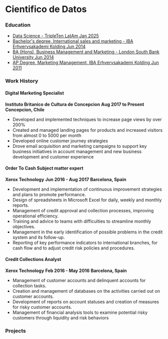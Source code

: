 # Cientifico de Datos

### Education

* <u>Data Science - [TripleTen LatAm](https://tripleten.com/es-chl/) Jan 2025</u>
* <u>Bachelor's degree, International sales and marketing - [IBA Erhvervsakademi Kolding](https://iba.dk/international/bachelor/bsc-in-international-business-management/) Jun 2014</u>
* <u>BA (Hons), Business Management and Marketing - [London South Bank University](https://www.lsbu.ac.uk/study/course-finder/ba-hons-business-management-marketing) Jun 2014</u>
* <u>AP Degree, Marketing Management, [IBA Erhvervsakademi Kolding](https://iba.dk/fuldtidsuddannelser/professionsbachelor/international-handel-og-markedsfoering/) Jun 2011</u>

### Work History

#### Digital Marketing Specialist
**Instituto Britanico de Cultura de Concepcion**
**Aug 2017 to Present**
**Concepcion, Chile**
- Developed and implemented techniques to increase page views by over 200%
- Created and managed landing pages for products and increased visitors from almost 0 to 5000 per month
- Developed online customer journey strategies
- Drove email acquisition and marketing campaigns to support key business initiatives in account management and new business development and customer experience

#### Order To Cash Subject matter expert
**Xerox Technology**
**Jun 2016 - Aug 2017**
**Barcelona, Spain**
- Development and implementation of continuous improvement strategies and plans to promote performance.
- Design of spreadsheets in Microsoft Excel for daily, weekly and monthly reports.
- Management of credit approval and collection processes, improving operational efficiency.
- Training and advice to teams with difficulties to streamline monthly objectives.
- Management in the early identification of possible problems in the credit system and its follow-up.
- Reporting of key performance indicators to international branches, for cash flow and to adjust credit risk policies and procedures.

#### Credit Collections Analyst
**Xerox Technology**
**Feb 2016 - May 2016**
**Barcelona, Spain**
- Management of customer accounts and delinquent accounts for collection tasks.
- Creation and management of databases on the activities carried out on customer accounts.
- Development of reports on account statuses and creation of measures for risky customer accounts.
- Management of financial analysis tools to examine potential risky customers through liquidity and risk behaviors

### Projects

